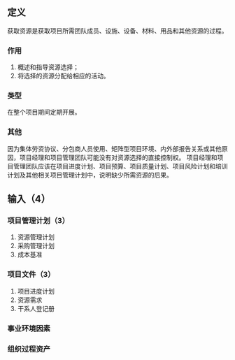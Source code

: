 ## 定义
获取资源是获取项目所需团队成员、设施、设备、材料、用品和其他资源的过程。
### 作用
1. 概述和指导资源选择；
2. 将选择的资源分配给相应的活动。
### 类型
在整个项目期间定期开展。
### 其他
因为集体劳资协议、分包商人员使用、矩阵型项目环境、内外部报告关系或其他原因，项目经理和项目管理团队可能没有对资源选择的直接控制权。
项目经理和项目管理团队应该在项目进度计划、项目预算、项目质量计划、项目风险计划和培训计划及其他相关项目管理计划中，说明缺少所需资源的后果。
## 输入（4）
### 项目管理计划（3）
1. 资源管理计划
2. 采购管理计划
3. 成本基准
### 项目文件（3）
1. 项目进度计划
2. 资源需求
3. 干系人登记册
### 事业环境因素
### 组织过程资产